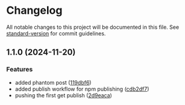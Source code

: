# Changelog

All notable changes to this project will be documented in this file. See [standard-version](https://github.com/conventional-changelog/standard-version) for commit guidelines.

## 1.1.0 (2024-11-20)


### Features

* added phantom post ([119dbf6](https://github.com/dev-phantom/phantom-request/commit/119dbf600b1c6d95054f621fd4428c5f5b5254ae))
* added publish workflow for npm publishing ([cdb2df7](https://github.com/dev-phantom/phantom-request/commit/cdb2df79e8dce96d36aa7fcbfeec4804bdac0c5a))
* pushing the first get publish ([2d9eaca](https://github.com/dev-phantom/phantom-request/commit/2d9eacade4cadc1edda507063f4bccd2ca29658d))
